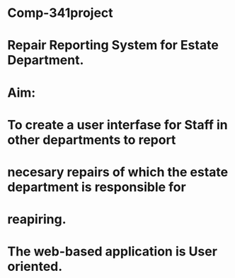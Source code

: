 # Comp-341project
# Repair Reporting System for Estate Department.
# Aim:
# To create a user interfase for Staff in other departments to report 
# necesary repairs of which the estate department is responsible for
# reapiring.

# The web-based application is User oriented.
